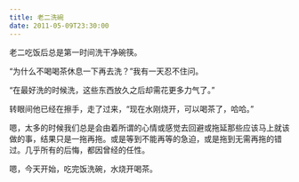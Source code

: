 ```yaml
---
title: 老二洗碗
date: 2011-05-09T23:30:00
---
```


老二吃饭后总是第一时间洗干净碗筷。
<!--more-->

“为什么不喝喝茶休息一下再去洗？”我有一天忍不住问。

“在最好洗的时候洗，这些东西放久之后却需花更多力气了。”

转眼间他已经在擦手，走了过来，“现在水刚烧开，可以喝茶了，哈哈。”

嗯，太多的时候我们总是会由着所谓的心情或感觉去回避或拖延那些应该马上就该做的事，结果只是一拖再拖。或是等到不能再等的急迫，或是拖到无需再拖的错过。几乎所有的后悔，都因曾经的任性。

嗯，今天开始，吃完饭洗碗，水烧开喝茶。
